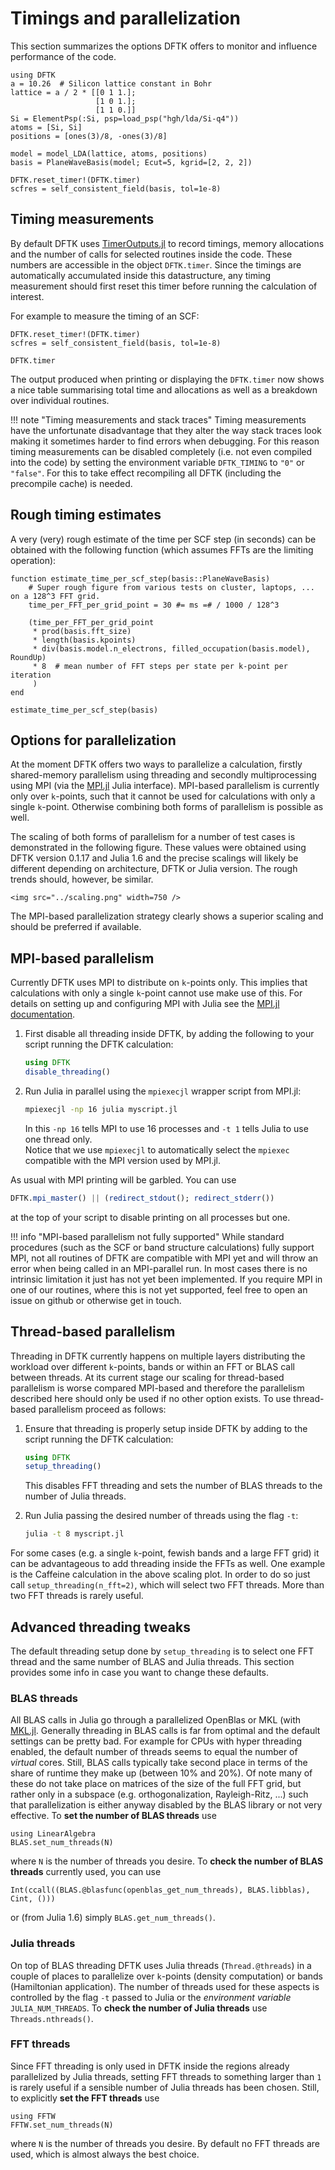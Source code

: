 # Timings and parallelization

This section summarizes the options DFTK offers
to monitor and influence performance of the code.

```@setup parallelization
using DFTK
a = 10.26  # Silicon lattice constant in Bohr
lattice = a / 2 * [[0 1 1.];
                   [1 0 1.];
                   [1 1 0.]]
Si = ElementPsp(:Si, psp=load_psp("hgh/lda/Si-q4"))
atoms = [Si, Si]
positions = [ones(3)/8, -ones(3)/8]

model = model_LDA(lattice, atoms, positions)
basis = PlaneWaveBasis(model; Ecut=5, kgrid=[2, 2, 2])

DFTK.reset_timer!(DFTK.timer)
scfres = self_consistent_field(basis, tol=1e-8)
```

## Timing measurements

By default DFTK uses [TimerOutputs.jl](https://github.com/KristofferC/TimerOutputs.jl)
to record timings, memory allocations and the number of calls
for selected routines inside the code. These numbers are accessible
in the object `DFTK.timer`. Since the timings are automatically accumulated
inside this datastructure, any timing measurement should first reset
this timer before running the calculation of interest.

For example to measure the timing of an SCF:
```@example parallelization
DFTK.reset_timer!(DFTK.timer)
scfres = self_consistent_field(basis, tol=1e-8)

DFTK.timer
```
The output produced when printing or displaying the `DFTK.timer`
now shows a nice table summarising total time and allocations as well
as a breakdown over individual routines.


!!! note "Timing measurements and stack traces"
    Timing measurements have the unfortunate disadvantage that they
    alter the way stack traces look making it sometimes harder to find
    errors when debugging.
    For this reason timing measurements can be disabled completely
    (i.e. not even compiled into the code) by setting the environment variable
    `DFTK_TIMING` to `"0"` or `"false"`.
    For this to take effect recompiling all DFTK (including the precompile cache)
    is needed.

## Rough timing estimates
A very (very) rough estimate of the time per SCF step (in seconds)
can be obtained with the following function (which assumes FFTs are the limiting
operation):

```@example parallelization
function estimate_time_per_scf_step(basis::PlaneWaveBasis)
    # Super rough figure from various tests on cluster, laptops, ... on a 128^3 FFT grid.
    time_per_FFT_per_grid_point = 30 #= ms =# / 1000 / 128^3

    (time_per_FFT_per_grid_point
     * prod(basis.fft_size)
     * length(basis.kpoints)
     * div(basis.model.n_electrons, filled_occupation(basis.model), RoundUp)
     * 8  # mean number of FFT steps per state per k-point per iteration
     )
end

estimate_time_per_scf_step(basis)
```

## Options for parallelization
At the moment DFTK offers two ways to parallelize a calculation,
firstly shared-memory parallelism using threading
and secondly multiprocessing using MPI
(via the [MPI.jl](https://github.com/JuliaParallel/MPI.jl) Julia interface).
MPI-based parallelism is currently only over ``k``-points,
such that it cannot be used for calculations with only a single ``k``-point.
Otherwise combining both forms of parallelism is possible as well.

The scaling of both forms of parallelism for a number of test cases
is demonstrated in the following figure.
These values were obtained using DFTK version 0.1.17 and Julia 1.6
and the precise scalings will likely be different
depending on architecture, DFTK or Julia version.
The rough trends should, however, be similar.

```@raw html
<img src="../scaling.png" width=750 />
```

The MPI-based parallelization strategy clearly shows a superior scaling
and should be preferred if available.


## MPI-based parallelism
Currently DFTK uses MPI to distribute on ``k``-points only.
This implies that calculations with only a single ``k``-point
cannot use make use of this.
For details on setting up and configuring MPI with Julia
see the [MPI.jl documentation](https://juliaparallel.github.io/MPI.jl/stable/configuration).

1. First disable all threading inside DFTK, by adding the
   following to your script running the DFTK calculation:
   ```julia
   using DFTK
   disable_threading()
   ```

2. Run Julia in parallel using the `mpiexecjl` wrapper script from MPI.jl:
   ```sh
   mpiexecjl -np 16 julia myscript.jl
   ```
   In this `-np 16` tells MPI to use 16 processes and `-t 1` tells Julia
   to use one thread only.  
   Notice that we use `mpiexecjl` to automatically select the `mpiexec`
   compatible with the MPI version used by MPI.jl.

As usual with MPI printing will be garbled. You can use
```julia
DFTK.mpi_master() || (redirect_stdout(); redirect_stderr())
```
at the top of your script to disable printing on all processes but one.

!!! info "MPI-based parallelism not fully supported"
    While standard procedures (such as the SCF or band structure calculations)
    fully support MPI, not all routines of DFTK are compatible with MPI yet
    and will throw an error when being called in an MPI-parallel run.
    In most cases there is no intrinsic limitation it just has not yet been
    implemented. If you require MPI in one of our routines, where this is not
    yet supported, feel free to open an issue on github or otherwise get in touch.

## Thread-based parallelism
Threading in DFTK currently happens on multiple layers
distributing the workload
over different ``k``-points, bands or within
an FFT or BLAS call between threads.
At its current stage our scaling for thread-based parallelism
is worse compared MPI-based and therefore the parallelism
described here should
only be used if no other option exists.
To use thread-based parallelism proceed as follows:

1. Ensure that threading is properly setup inside DFTK by adding
   to the script running the DFTK calculation:
   ```julia
   using DFTK
   setup_threading()
   ```
   This disables FFT threading and sets the number of
   BLAS threads to the number of Julia threads.

2. Run Julia passing the desired number of threads using the flag `-t`:
   ```sh
   julia -t 8 myscript.jl
   ```

For some cases (e.g. a single ``k``-point, fewish bands and a large FFT grid)
it can be advantageous to add threading inside the FFTs as well. One example
is the Caffeine calculation in the above scaling plot. In order to do so
just call `setup_threading(n_fft=2)`, which will select two FFT threads.
More than two FFT threads is rarely useful.

## Advanced threading tweaks
The default threading setup done by `setup_threading` is to select
one FFT thread and the same number of BLAS and Julia threads.
This section provides some info in case you want to change these defaults.

### BLAS threads
All BLAS calls in Julia go through a parallelized OpenBlas
or MKL (with [MKL.jl](https://github.com/JuliaComputing/MKL.jl).
Generally threading in BLAS calls is far from optimal and
the default settings can be pretty bad.
For example for CPUs with hyper threading enabled,
the default number of threads seems to equal the number of *virtual* cores.
Still, BLAS calls typically take second place
in terms of the share of runtime they make up (between 10% and 20%).
Of note many of these do not take place on matrices of the size
of the full FFT grid, but rather only in a subspace
(e.g. orthogonalization, Rayleigh-Ritz, ...)
such that parallelization is either anyway disabled by the BLAS library
or not very effective.
To **set the number of BLAS threads** use
```
using LinearAlgebra
BLAS.set_num_threads(N)
```
where `N` is the number of threads you desire.
To **check the number of BLAS threads** currently used, you can use
```
Int(ccall((BLAS.@blasfunc(openblas_get_num_threads), BLAS.libblas), Cint, ()))
```
or (from Julia 1.6) simply `BLAS.get_num_threads()`.

### Julia threads
On top of BLAS threading DFTK uses Julia threads (`Thread.@threads`)
in a couple of places to parallelize over ``k``-points (density computation)
or bands (Hamiltonian application).
The number of threads used for these aspects is controlled by the
flag `-t` passed to Julia or the *environment variable* `JULIA_NUM_THREADS`.
To **check the number of Julia threads** use `Threads.nthreads()`.

### FFT threads
Since FFT threading is only used in DFTK inside the regions already parallelized
by Julia threads, setting FFT threads to something larger than `1` is
rarely useful if a sensible number of Julia threads has been chosen.
Still, to explicitly **set the FFT threads** use
```
using FFTW
FFTW.set_num_threads(N)
```
where `N` is the number of threads you desire.
By default no FFT threads are used, which is almost always the best choice.
